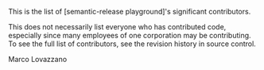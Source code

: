 This is the list of [semantic-release playground]'s significant contributors.

This does not necessarily list everyone who has contributed code,
especially since many employees of one corporation may be contributing.
To see the full list of contributors, see the revision history in
source control.

Marco Lovazzano